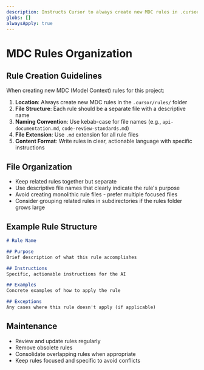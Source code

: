 ```yaml
---
description: Instructs Cursor to always create new MDC rules in .cursor/rules as separate files.
globs: []
alwaysApply: true
---
```


# MDC Rules Organization

## Rule Creation Guidelines

When creating new MDC (Model Context) rules for this project:

1. **Location**: Always create new MDC rules in the `.cursor/rules/` folder
2. **File Structure**: Each rule should be a separate file with a descriptive name
3. **Naming Convention**: Use kebab-case for file names (e.g., `api-documentation.md`, `code-review-standards.md`)
4. **File Extension**: Use `.md` extension for all rule files
5. **Content Format**: Write rules in clear, actionable language with specific instructions

## File Organization

- Keep related rules together but separate
- Use descriptive file names that clearly indicate the rule's purpose
- Avoid creating monolithic rule files - prefer multiple focused files
- Consider grouping related rules in subdirectories if the rules folder grows large

## Example Rule Structure

```markdown
# Rule Name

## Purpose
Brief description of what this rule accomplishes

## Instructions
Specific, actionable instructions for the AI

## Examples
Concrete examples of how to apply the rule

## Exceptions
Any cases where this rule doesn't apply (if applicable)
```

## Maintenance

- Review and update rules regularly
- Remove obsolete rules
- Consolidate overlapping rules when appropriate
- Keep rules focused and specific to avoid conflicts 